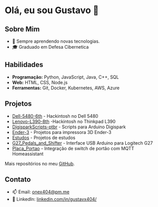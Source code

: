 # Olá, eu sou Gustavo 👋

## Sobre Mim

- 🌱 Sempre aprendendo novas tecnologias.
- 🎓 Graduado em Defesa Cibernetica

## Habilidades

- **Programação:** Python, JavaScript, Java, C++, SQL
- **Web:** HTML, CSS, Node.js
- **Ferramentas:** Git, Docker, Kubernetes, AWS, Azure

## Projetos

- [Dell-5480-6th](https://github.com/gustavx404/Dell-5480-6th) - Hackintosh no Dell 5480
- [Lenovo-L390-8th](https://github.com/gustavx404/Thinkpad-L390-Hackintosh) -Hackintosh no Thinkpad L390
- [DigisparkScripts-ptbr](https://github.com/gustavx404/DigisparkScripts-ptbr) - Scripts para Arduino Digispark
- [Ender-3](https://github.com/gustavx404/Ender-3) - Projetos para impressora 3D Ender-3
- [Estudos](https://github.com/gustavx404/Estudos) - Projetos de estudos
- [G27_Pedals_and_Shifter](https://github.com/gustavx404/G27_Pedals_and_Shifter) - Interface USB Arduino para Logitech G27
- [Placa_Portao](https://github.com/gustavx404/Placa_Portao) - Integração de switch de portão com MQTT Homeassistant

Mais repositórios no meu [GitHub](https://github.com/gustavx404?tab=repositories).

## Contato

- 📫 Email: [onex404@pm.me](mailto:onex404@pm.me)
- 💼 LinkedIn: [linkedin.com/in/gustavx404/](https://www.linkedin.com/in/gustavx404/)
